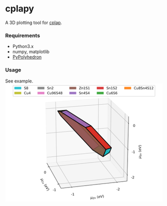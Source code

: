 # cplapy

A 3D plotting tool for [cplap](https://github.com/jbuckeridge/cplap).

### Requirements
- Python3.x
- numpy, matplotlib
- [PyPolyhedron](https://github.com/frssp/PyPolyhedron)

### Usage
See example.  
![Phase diagram](example/pd.png)

